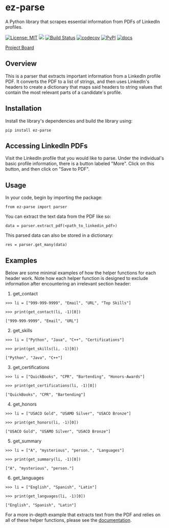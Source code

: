 # ez-parse
A Python library that scrapes essential information from PDFs of LinkedIn profiles.

[![License: MIT](https://img.shields.io/badge/License-MIT-brightgreen.svg)](https://opensource.org/licenses/MIT)
[![](https://img.shields.io/github/issues/ShivanshSrivastava1/ez-parse)](https://github.com/ShivanshSrivastava1/ez-parse/issues)
[![Build Status](https://github.com/ShivanshSrivastava1/ez-parse/actions/workflows/build.yml/badge.svg)](https://github.com/ShivanshSrivastava1/ez-parse/actions/workflows/build.yml)
[![codecov](https://codecov.io/github/ShivanshSrivastava1/Resume-Parser/branch/main/graph/badge.svg?token=V4IKQ490DY)](https://codecov.io/github/ShivanshSrivastava1/ez-parse)
[![PyPI](https://img.shields.io/pypi/v/ez_parse)](https://pypi.org/project/ez-parse/0.1.2/)
[![docs](https://img.shields.io/badge/docs-passing-brightgreen)](https://shivanshsrivastava1.github.io/ez-parse/)

[Project Board](https://github.com/users/ShivanshSrivastava1/projects/2/views/1)

## Overview
This is a parser that extracts important information from a LinkedIn profile PDF. It converts the PDF to a list of strings, and then uses LinkedIn's headers to create a dictionary that maps said headers to string values that contain the most relevant parts of a candidate's profile.

## Installation
Install the library's dependencies and build the library using:

`pip install ez-parse`

## Accessing LinkedIn PDFs
Visit the LinkedIn profile that you would like to parse. Under the individual's basic profile information, there is a button labeled "More". Click on this button, and then click on "Save to PDF".

## Usage
In your code, begin by importing the package:

`from ez-parse import parser`

You can extract the text data from the PDF like so:

`data = parser.extract_pdf(<path_to_linkedin_pdf>)`

This parsed data can also be stored in a dictionary:

`res = parser.get_many(data)`

## Examples
Below are some minimal examples of how the helper functions for each header work. Note how each helper function is designed to exclude information after encountering an irrelevant section header:

1) get_contact

`>>> li = ["999-999-9999", "Email", "URL", "Top Skills"]`

`>>> print(get_contact(li, -1)[0])`

`["999-999-9999", "Email", "URL"]`

2) get_skills

`>>> li = ["Python", "Java", "C++", "Certifications"]`

`>>> print(get_skills(li, -1)[0])`

`["Python", "Java", "C++"]`

3) get_certifications

`>>> li = ["QuickBooks", "CPR", "Bartending", "Honors-Awards"]`

`>>> print(get_certifications(li, -1)[0])`

`["QuickBooks", "CPR", "Bartending"]`

4) get_honors

`>>> li = ["USACO Gold", "USAMO Silver", "USACO Bronze"]`

`>>> print(get_honors(li, -1)[0])`

`["USACO Gold", "USAMO Silver", "USACO Bronze"]`

5) get_summary

`>>> li = ["A", "mysterious", "person.", "Languages"]`

`>>> print(get_summary(li, -1)[0])`

`["A", "mysterious", "person."]`

6) get_languages

`>>> li = ["English", "Spanish", "Latin"]`

`>>> print(get_languages(li, -1)[0])`

`["English", "Spanish", "Latin"]`

For a more in-depth example that extracts text from the PDF and relies on all of these helper functions, please see the [documentation](https://shivanshsrivastava1.github.io/ez-parse/).

